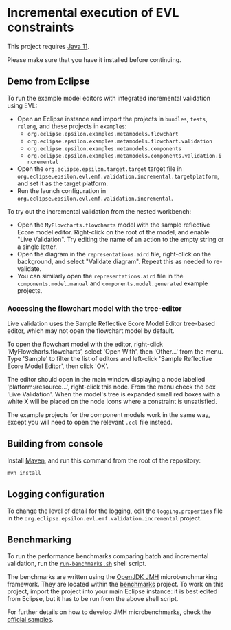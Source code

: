 # Incremental execution of EVL constraints

This project requires [Java 11](https://adoptium.net/es/temurin/releases/?version=11).

Please make sure that you have it installed before continuing.

## Demo from Eclipse

To run the example model editors with integrated incremental validation using EVL:

* Open an Eclipse instance and import the projects in `bundles`, `tests`, `releng`, and these projects in `examples`:
  * `org.eclipse.epsilon.examples.metamodels.flowchart`
  * `org.eclipse.epsilon.examples.metamodels.flowchart.validation`
  * `org.eclipse.epsilon.examples.metamodels.components`
  * `org.eclipse.epsilon.examples.metamodels.components.validation.incremental`
* Open the `org.eclipse.epsilon.target.target` target file in `org.eclipse.epsilon.evl.emf.validation.incremental.targetplatform`, and set it as the target platform.
* Run the launch configuration in `org.eclipse.epsilon.evl.emf.validation.incremental`.

To try out the incremental validation from the nested workbench:

* Open the `MyFlowcharts.flowcharts` model with the sample reflective Ecore model editor. Right-click on the root of the model, and enable "Live Validation". Try editing the name of an action to the empty string or a single letter.
* Open the diagram in the `representations.aird` file, right-click on the background, and select "Validate diagram". Repeat this as needed to re-validate.
* You can similarly open the `representations.aird` file in the `components.model.manual` and `components.model.generated` example projects.

### Accessing the flowchart model with the tree-editor

Live validation uses the Sample Reflective Ecore Model Editor tree-based editor, which may not open the flowchart model by default.

To open the flowchart model with the editor, right-click ‘MyFlowcharts.flowcharts’, select 'Open With', then 'Other...' from the menu.
Type 'Sample' to filter the list of editors and left-click 'Sample Reflective Ecore Model Editor', then click 'OK'.

The editor should open in the main window displaying a node labelled 'platform:/resource...', right-click this node. From the menu check the box 'Live Validation'.
When the model's tree is expanded small red boxes with a white X will be placed on the node icons where a constraint is unsatisfied.

The example projects for the component models work in the same way, except you will need to open the relevant `.ccl` file instead.

## Building from console

Install [Maven](https://maven.apache.org/), and run this command from the root of the repository:

```shell
mvn install
```

## Logging configuration

To change the level of detail for the logging, edit the `logging.properties` file in the `org.eclipse.epsilon.evl.emf.validation.incremental` project.

## Benchmarking

To run the performance benchmarks comparing batch and incremental validation, run the [`run-benchmarks.sh`](./run-benchmarks.sh) shell script.

The benchmarks are written using the [OpenJDK JMH](https://github.com/openjdk/jmh) microbenchmarking framework.
They are located within the [benchmarks](tests/org.eclipse.epsilon.evl.emf.validation.incremental.benchmarks) project.
To work on this project, import the project into your main Eclipse instance: it is best edited from Eclipse, but it has to be run from the above shell script.

For further details on how to develop JMH microbenchmarks, check the [official samples](https://github.com/openjdk/jmh/tree/master/jmh-samples/src/main/java/org/openjdk/jmh/samples).